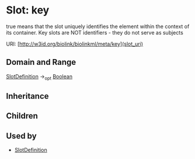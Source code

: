 # Slot: key


true means that the slot uniquely identifies the element within the context of its container.  Key slots are NOT identifiers - they do not serve as subjects

URI: [http://w3id.org/biolink/biolinkml/meta/key](slot_uri)
## Domain and Range

[SlotDefinition](SlotDefinition.md) -><sub>opt</sub> [Boolean](Boolean.md)
## Inheritance

## Children

## Used by

 * [SlotDefinition](SlotDefinition.md)
